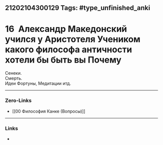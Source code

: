 21202104300129
Tags: #type_unfinished_anki 
---
# 16  Александр Македонский учился у Аристотеля Учеником какого философа античности хотели бы быть вы Почему

Сенеки.<br>Смерть.<br>Идеи Фортуны, Медитации итд.

---
### Zero-Links
- [[00 Философия Канке (Вопросы)]]
---
### Links
-
